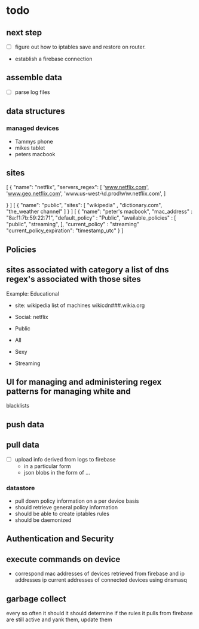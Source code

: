 # todo
## next step
- [ ] figure out how to iptables save and restore on router.
- establish a firebase connection

## assemble data

- [ ] parse log files

## data structures
### managed devices
- Tammys phone
- mikes tablet
- peters macbook

## sites
[
  {
    "name": "netflix",
      "servers_regex": [
      'www.netflix.com',
      'www.geo.netflix.com',
      'www.us-west-\d.prod\w\w.netflix.com',
      ]

  }
]
[
{
  "name": "public",
    "sites": [
    "wikipedia" ,
    "dictionary.com",
    "the_weather channel"
    ]
}
   ]
   [
{
  "name": "peter's macbook",
    "mac_address" : "8a:f1:7b:59:22:71",
    "default_policy" : "Public",
    "available_policies" : [
      "public",
    "streaming",
    ],
    "current_policy" : "streaming"
      "current_policy_expiration": "timestamp_utc"
}
   ]


## Policies
sites associated with category
a list of dns regex's associated with those sites
---
Example: Educational
- site: wikipedia
  list of machines
    wikicdn###.wikia.org
- Social:
  netflix

- Public
- All
- Sexy
- Streaming
## UI for managing and administering regex patterns for managing white and
blacklists

## push data

## pull data
- [ ] upload info derived from logs to firebase
  - in a particular form
  - json blobs in the form of ...

### datastore
- pull down policy information on a per device basis
- should retrieve general policy information 
- should be able to create iptables rules
- should be daemonized

## Authentication and Security

## execute commands on device
- correspond  mac addresses of devices retrieved from firebase and ip addresses  ip current addresses of
connected devices using dnsmasq
## garbage collect
every so often it should 
it should determine if the rules it pulls from firebase are still active
and yank them, update them
